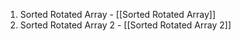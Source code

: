 1. Sorted Rotated Array  - [[Sorted Rotated Array]] 
2. Sorted Rotated Array 2 - [[Sorted Rotated Array 2]] 